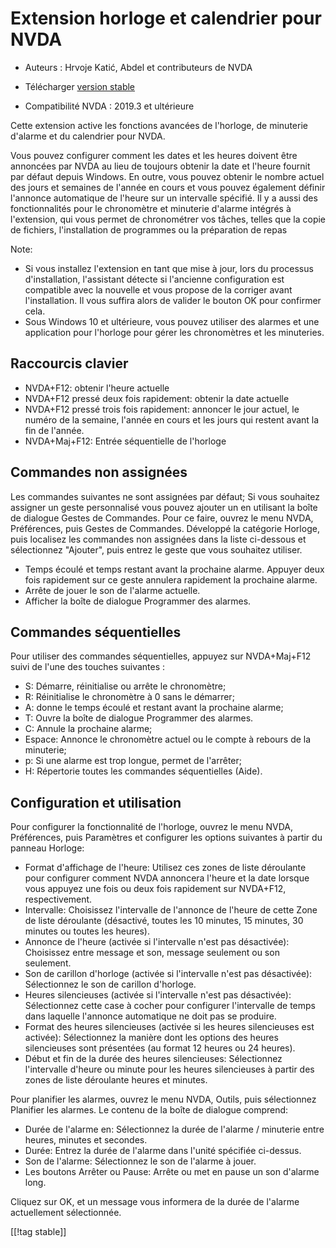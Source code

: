 # Extension horloge et calendrier  pour NVDA #

* Auteurs : Hrvoje Katić, Abdel et contributeurs de NVDA
* Télécharger [version stable][1]

* Compatibilité NVDA : 2019.3 et ultérieure

Cette extension active les fonctions avancées de l'horloge, de minuterie
d'alarme et du calendrier pour NVDA.

Vous pouvez configurer comment les dates et les heures doivent être
annoncées par NVDA au lieu de toujours obtenir la date et l'heure fournit
par défaut depuis Windows. En outre, vous pouvez obtenir le nombre actuel
des jours et semaines de l'année en cours et vous pouvez également définir
l'annonce automatique de l'heure sur un intervalle spécifié. Il y a aussi
des fonctionnalités pour le chronomètre et minuterie d'alarme intégrés à
l'extension, qui vous permet de chronométrer vos tâches, telles que la copie
de fichiers, l'installation de programmes ou la préparation de repas

Note:

* Si vous installez l'extension en tant que mise à jour, lors du processus
  d'installation, l'assistant détecte si l'ancienne configuration est
  compatible avec la nouvelle et vous propose de la corriger avant
  l'installation. Il vous suffira alors de valider le bouton OK pour
  confirmer cela.
* Sous Windows 10 et ultérieure, vous pouvez utiliser des alarmes et une
  application pour l'horloge pour gérer les chronomètres et les minuteries.

## Raccourcis clavier

* NVDA+F12: obtenir l'heure actuelle
* NVDA+F12 pressé deux fois rapidement: obtenir la date actuelle
* NVDA+F12 pressé trois fois rapidement: annoncer le jour actuel, le numéro
  de la semaine, l'année en cours et les jours qui restent avant la fin de
  l'année.
* NVDA+Maj+F12: Entrée séquentielle de l'horloge

## Commandes non assignées

Les commandes suivantes ne sont assignées par défaut; Si vous souhaitez
assigner un geste personnalisé vous pouvez ajouter un en utilisant la  boîte
de dialogue Gestes de Commandes. Pour ce faire, ouvrez le menu NVDA,
Préférences, puis Gestes de Commandes. Développé la catégorie Horloge, puis
localisez les commandes non assignées dans la liste ci-dessous et
sélectionnez "Ajouter", puis entrez le geste que vous souhaitez utiliser.

* Temps écoulé et temps restant avant la prochaine alarme. Appuyer deux fois
  rapidement sur ce geste annulera rapidement la prochaine alarme.
* Arrête de jouer le son de l'alarme actuelle.
* Afficher la boîte de dialogue Programmer des alarmes.

## Commandes séquentielles

Pour utiliser des commandes séquentielles, appuyez sur NVDA+Maj+F12 suivi de
l'une des touches suivantes :

* S: Démarre, réinitialise ou arrête le chronomètre;
* R: Réinitialise le chronomètre à 0 sans le démarrer;
* A: donne le temps écoulé et restant avant la prochaine alarme;
* T: Ouvre la boîte de dialogue Programmer des alarmes.
* C: Annule la prochaine alarme;
* Espace: Annonce le chronomètre actuel ou le compte à rebours de la
  minuterie;
* p: Si une alarme est trop longue, permet de l'arrêter;
* H: Répertorie toutes les commandes séquentielles (Aide).

## Configuration et utilisation

Pour configurer la fonctionnalité de l'horloge, ouvrez le menu NVDA,
Préférences, puis Paramètres et configurer les options suivantes à partir du
panneau Horloge:

* Format d'affichage de l'heure: Utilisez ces zones de liste déroulante pour
  configurer comment NVDA annoncera l'heure et la date lorsque vous appuyez
  une fois ou deux fois rapidement sur NVDA+F12, respectivement.
* Intervalle: Choisissez l'intervalle de l'annonce de l'heure de cette Zone
  de liste déroulante (désactivé, toutes les 10 minutes, 15 minutes, 30
  minutes ou toutes les heures).
* Annonce de l'heure (activée si l'intervalle n'est pas désactivée):
  Choisissez entre message et son, message seulement ou son seulement.
* Son de carillon d'horloge (activée si l'intervalle n'est pas désactivée):
  Sélectionnez le son de carillon d'horloge.
* Heures silencieuses (activée si l'intervalle n'est pas désactivée):
  Sélectionnez cette case à cocher pour configurer l'intervalle de temps
  dans laquelle l'annonce automatique ne doit pas se produire.
* Format des heures silencieuses (activée si les heures silencieuses est
  activée): Sélectionnez la manière dont les options des heures silencieuses
  sont présentées (au format 12 heures ou 24 heures).
* Début et fin de la durée des heures silencieuses: Sélectionnez
  l'intervalle d'heure ou minute pour les heures silencieuses à partir des
  zones de liste déroulante heures et minutes.

Pour planifier les alarmes, ouvrez le menu NVDA, Outils, puis sélectionnez
Planifier les alarmes. Le contenu de la boîte de dialogue comprend:

* Durée de l'alarme en: Sélectionnez la durée de l'alarme / minuterie entre
  heures, minutes et secondes.
* Durée: Entrez la durée de l'alarme dans l'unité spécifiée ci-dessus.
* Son de l'alarme: Sélectionnez le son de l'alarme à jouer.
* Les boutons Arrêter ou Pause: Arrête ou met en pause un son d'alarme long.

Cliquez sur OK, et un message vous informera de la durée de l'alarme
actuellement sélectionnée.

[[!tag stable]]

[1]:
https://github.com/hkatic/clock/releases/download/24.04.0/clock-24.04.0.nvda-addon
